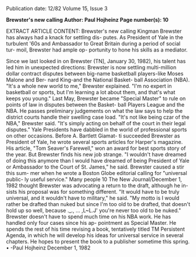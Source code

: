 Publication date: 12/82
Volume 15, Issue 3

**Brewster's new calling**
**Author: Paul Hojheinz**
**Page number(s): 10**

EXTRACT ARTICLE CONTENT:
Brewster's new calling 
Kingman Brewster has always 
had a knack for settling dis-
putes. As President of Yale 
in the turbulent '60s and 
Ambassador to Great Britain 
during a period of social tur-
moil, Brewster had ample op-
portunity to hone his skills as 
a mediator. 

Since we last looked in on 
Brewster (TN], January 30, 1982), 
his talent has led him in unexpected 
directions: Brewster is now settling 
multi-million dollar contract disputes 
between big-name basketball 
players-like Moses Malone and Ber-
nard King-and the National Basket-
ball Association (NBA). 
"It's a whole new world to me," 
Brewster explained. "I'm no expert in 
basketball or sports, but I'm learning 
a lot about them, and that's what 
keeps you young." 
Last May, Brewster became 
"Special Master" to rule on points of 
law in disputes between the Basket-
ball Players League and the NBA. 
He passes preliminary judgements on 
what the law says to help the district 
courts handle their swelling case load. 
"It's not like being czar of the NBA," 
Brewster said. "It's simply acting on 
behalf of the court in their legal 
disputes." 
Yale Presidents have dabbled in the 
world of professional sports on other 
occasions. Before A. Bartlett Giamat-
ti succeeded Brewster as President of 
Yale, he wrote several sports articles 
for Harper's magazine. His article, 
"Tom Seaver's Farewell," won an 
award for best sports story of the 
year. 
But Brewster finds his new job 
strange. "I wouldn't have dreamed of 
doing this anymore than I would 
have dreamed of being President of 
Yale or Ambassador to the Court 
of St. James," he said. 
Brewster caused a stir this sum-
mer when he wrote a Boston Globe 
editorial calling for "universal public-
ly useful service." Many people 
10 The New Journal/December 1, 1982 
thought Brewster was advocating a 
return to the draft, although he in-
sists his proposal was for something 
different. "It would have to be truly 
universal, and it wouldn't have to 
military," he said. "My motto is I 
would rather be drafted than nuked 
but since I'm too old to be drafted, 
that doesn't hold up so well, because ._., ... ,L~L.J' 
you're never too old to be nuked." 
Brewster doesn't have to spend 
much time on his NBA work. He has 
handled only four cases since his ap-
pointment as Special Master. He 
spends the rest of his time revising a 
book, tentatively titled TM Persistent 
Agenda, in which he will develop his 
ideas for universal service in several 
chapters. He hopes to present the 
book to a publisher sometime this 
spring. 
• -Paul Hojheinz 
December 1, 1982
